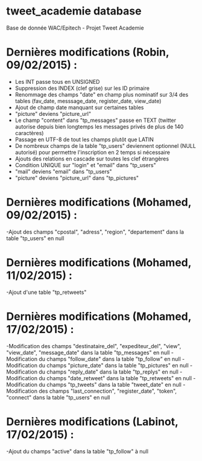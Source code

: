 # tweet_academie database

Base de donnée WAC/Epitech - Projet Tweet Academie

# Dernières modifications (Robin, 09/02/2015) :

- Les INT passe tous en UNSIGNED
- Suppression des INDEX (clef grise) sur les ID primaire
- Renommage des champs "date" en champ plus nominatif sur 3/4 des tables (fav_date, messsage_date, register_date, view_date)
- Ajout de champ date manquant sur certaines tables
- "picture" deviens "picture_url"
- Le champ "content" dans "tp_messages" passe en TEXT (twitter autorise depuis bien longtemps les messages privés de plus de 140 caractères)
- Passage en UTF-8 de tout les champs plutôt que LATIN
- De nombreux champs de la table "tp_users" deviennent optionnel (NULL autorisé) pour permettre l'inscription en 2 temps si nécessaire
- Ajouts des relations en cascade sur toutes les clef étrangères
- Condition UNIQUE sur "login" et "email" dans "tp_users"
- "mail" deviens "email" dans "tp_users"
- "picture" deviens "picture_url" dans "tp_pictures"

# Dernières modifications (Mohamed, 09/02/2015) :

-Ajout des champs "cpostal", "adress", "region", "departement" dans la table "tp_users" en null

# Dernières modifications (Mohamed, 11/02/2015) :

-Ajout d'une table "tp_retweets"

# Dernières modifications (Mohamed, 17/02/2015) :

-Modification des champs "destinataire_del", "expediteur_del", "view", "view_date", "message_date" dans la table "tp_messages" en null
-Modification du champs "follow_date" dans la table "tp_follow" en null
-Modification du champs "picture_date" dans la table "tp_pictures" en null
-Modification du champs "reply_date" dans la table "tp_replys" en null
-Modification du champs "date_retweet" dans la table "tp_retweets" en null
-Modification du champs "tp_tweets" dans la table "tweet_date" en null
-Modification des champs "last_connection", "register_date", "token", "connect" dans la table "tp_users" en null

# Dernières modifications (Labinot, 17/02/2015) :

-Ajout du champs "active" dans la table "tp_follow" à null
